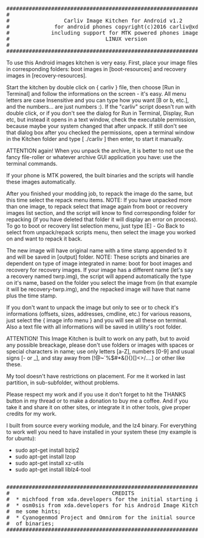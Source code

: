 <pre>
##############################################################################
#                                                                            #
#                 Carliv Image Kitchen for Android v1.2                      #
#              for android phones copyright(c)2016 carliv@xda                #
#             including support for MTK powered phones images                #
#                              LINUX version                                 #
#                                                                            #
##############################################################################	
</pre>	
To use this Android images kitchen is very easy. First, place your image files in corresponding folders: boot images in [boot-resources] and recovery images in [recovery-resources].

Start the kitchen by double click on { carliv } file, then choose [Run in Terminal] and follow the informations on the screen - it's easy. All menu letters are case Insensitive and you can type how you want [B or b, etc.], and the numbers... are just numbers :). If the "carliv" script doesn't run with double click, or if you don't see the dialog for Run in Terminal, Display, Run etc, but instead it opens in a text window, check the executable permission, because maybe your system changed that after unpack. If still don't see that dialog box after you checked the permissions, open a terminal window in the Kitchen folder and type [ ./carliv ] then enter, to start it manually.

ATTENTION again! When you unpack the archive, it is better to not use the fancy file-roller or whatever archive GUI application you have: use the terminal commands.

If your phone is MTK powered, the built binaries and the scripts will handle these images automatically. 

After you finished your modding job, to repack the image do the same, but this time select the repack menu items. NOTE: If you have unpacked more than one image, to repack select that image again from boot or recovery images list section, and the script will know to find corresponding folder for repacking (if you have deleted that folder it will display an error on process). To go to boot or recovery list selection menu, just type [E] - Go Back to select from unpack/repack scripts menu, then select the image you worked on and want to repack it back. 

The new image will have original name with a time stamp appended to it and will be saved in [output] folder. NOTE: These scripts and binaries are dependent on type of image integrated in name: boot for boot images and recovery for recovery images. If your image has a different name (let's say a recovery named twrp.img), the script will append automatically the type on it's name, based on the folder you select the image from (in that example it will be recovery-twrp.img), and the repacked image will have that name plus the time stamp.

If you don't want to unpack the image but only to see or to check it's informations (offsets, sizes, addresses, cmdline, etc.) for various reasons, just select the { image info menu } and you will see all these on terminal. Also a text file with all informations will be saved in utility's root folder.

ATTENTION! This Image Kitchen is built to work on any path, but to avoid any possible breackage, please don't use folders or images with spaces or special characters in name; use only letters [a-Z], numbers [0-9] and usual signs [- or _], and stay away from [!@~`%$#*&(){}[]<>\/....] or other like these.
	
My tool doesn't have restrictions on placement. For me it worked in last partition, in sub-subfolder, without problems.

Please respect my work and if you use it don't forget to hit the THANKS button in my thread or to make a donation to buy me a coffee. And if you take it and share it on other sites, or integrate it in other tools, give proper credits for my work.
	
I built from source every working module, and the lz4 binary. For everything to work well you need to have installed in your system these (my example is for ubuntu):

- sudo apt-get install bzip2
- sudo apt-get install lzop
- sudo apt-get install xz-utils
- sudo apt-get install liblz4-tool
<pre>	
##############################################################################
#                                CREDITS                                     #
#  * michfood from xda.developers for the initial starting ideea;            #
#  * osm0sis from xda.developers for his Android Image Kitchen, which gave   #
#  me some hints;                                                            #
#  * Cyanogenmod Project and Omnirom for the initial source code             #
#  of binaries;                                                              #
##############################################################################		
</pre>	
